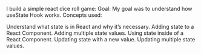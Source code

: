 
I build a simple react dice roll game:
Goal: My goal was to understand how useState Hook works.
Concepts used: 

Understand what state is in React and why it’s necessary.
Adding state to a React Component.
Adding multiple state values.
Using state inside of a React Component.
Updating state with a new value.
Updating multiple state values.
